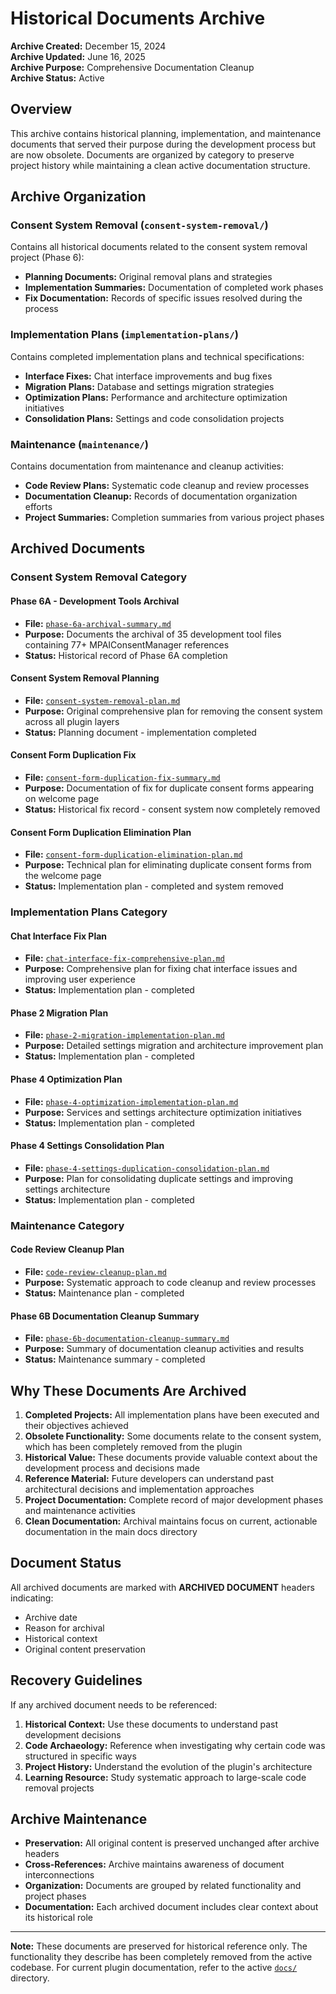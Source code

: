 # Historical Documents Archive

**Archive Created:** December 15, 2024  
**Archive Updated:** June 16, 2025  
**Archive Purpose:** Comprehensive Documentation Cleanup  
**Archive Status:** Active  

## Overview

This archive contains historical planning, implementation, and maintenance documents that served their purpose during the development process but are now obsolete. Documents are organized by category to preserve project history while maintaining a clean active documentation structure.

## Archive Organization

### Consent System Removal (`consent-system-removal/`)

Contains all historical documents related to the consent system removal project (Phase 6):

- **Planning Documents:** Original removal plans and strategies
- **Implementation Summaries:** Documentation of completed work phases
- **Fix Documentation:** Records of specific issues resolved during the process

### Implementation Plans (`implementation-plans/`)

Contains completed implementation plans and technical specifications:

- **Interface Fixes:** Chat interface improvements and bug fixes
- **Migration Plans:** Database and settings migration strategies
- **Optimization Plans:** Performance and architecture optimization initiatives
- **Consolidation Plans:** Settings and code consolidation projects

### Maintenance (`maintenance/`)

Contains documentation from maintenance and cleanup activities:

- **Code Review Plans:** Systematic code cleanup and review processes
- **Documentation Cleanup:** Records of documentation organization efforts
- **Project Summaries:** Completion summaries from various project phases

## Archived Documents

### Consent System Removal Category

#### Phase 6A - Development Tools Archival
- **File:** [`phase-6a-archival-summary.md`](consent-system-removal/phase-6a-archival-summary.md)
- **Purpose:** Documents the archival of 35 development tool files containing 77+ MPAIConsentManager references
- **Status:** Historical record of Phase 6A completion

#### Consent System Removal Planning
- **File:** [`consent-system-removal-plan.md`](consent-system-removal/consent-system-removal-plan.md)
- **Purpose:** Original comprehensive plan for removing the consent system across all plugin layers
- **Status:** Planning document - implementation completed

#### Consent Form Duplication Fix
- **File:** [`consent-form-duplication-fix-summary.md`](consent-system-removal/consent-form-duplication-fix-summary.md)
- **Purpose:** Documentation of fix for duplicate consent forms appearing on welcome page
- **Status:** Historical fix record - consent system now completely removed

#### Consent Form Duplication Elimination Plan
- **File:** [`consent-form-duplication-elimination-plan.md`](consent-system-removal/consent-form-duplication-elimination-plan.md)
- **Purpose:** Technical plan for eliminating duplicate consent forms from the welcome page
- **Status:** Implementation plan - completed and system removed

### Implementation Plans Category

#### Chat Interface Fix Plan
- **File:** [`chat-interface-fix-comprehensive-plan.md`](implementation-plans/chat-interface-fix-comprehensive-plan.md)
- **Purpose:** Comprehensive plan for fixing chat interface issues and improving user experience
- **Status:** Implementation plan - completed

#### Phase 2 Migration Plan
- **File:** [`phase-2-migration-implementation-plan.md`](implementation-plans/phase-2-migration-implementation-plan.md)
- **Purpose:** Detailed settings migration and architecture improvement plan
- **Status:** Implementation plan - completed

#### Phase 4 Optimization Plan
- **File:** [`phase-4-optimization-implementation-plan.md`](implementation-plans/phase-4-optimization-implementation-plan.md)
- **Purpose:** Services and settings architecture optimization initiatives
- **Status:** Implementation plan - completed

#### Phase 4 Settings Consolidation Plan
- **File:** [`phase-4-settings-duplication-consolidation-plan.md`](implementation-plans/phase-4-settings-duplication-consolidation-plan.md)
- **Purpose:** Plan for consolidating duplicate settings and improving settings architecture
- **Status:** Implementation plan - completed

### Maintenance Category

#### Code Review Cleanup Plan
- **File:** [`code-review-cleanup-plan.md`](maintenance/code-review-cleanup-plan.md)
- **Purpose:** Systematic approach to code cleanup and review processes
- **Status:** Maintenance plan - completed

#### Phase 6B Documentation Cleanup Summary
- **File:** [`phase-6b-documentation-cleanup-summary.md`](maintenance/phase-6b-documentation-cleanup-summary.md)
- **Purpose:** Summary of documentation cleanup activities and results
- **Status:** Maintenance summary - completed

## Why These Documents Are Archived

1. **Completed Projects:** All implementation plans have been executed and their objectives achieved
2. **Obsolete Functionality:** Some documents relate to the consent system, which has been completely removed from the plugin
3. **Historical Value:** These documents provide valuable context about the development process and decisions made
4. **Reference Material:** Future developers can understand past architectural decisions and implementation approaches
5. **Project Documentation:** Complete record of major development phases and maintenance activities
6. **Clean Documentation:** Archival maintains focus on current, actionable documentation in the main docs directory

## Document Status

All archived documents are marked with **ARCHIVED DOCUMENT** headers indicating:
- Archive date
- Reason for archival
- Historical context
- Original content preservation

## Recovery Guidelines

If any archived document needs to be referenced:

1. **Historical Context:** Use these documents to understand past development decisions
2. **Code Archaeology:** Reference when investigating why certain code was structured in specific ways
3. **Project History:** Understand the evolution of the plugin's architecture
4. **Learning Resource:** Study systematic approach to large-scale code removal projects

## Archive Maintenance

- **Preservation:** All original content is preserved unchanged after archive headers
- **Cross-References:** Archive maintains awareness of document interconnections
- **Organization:** Documents are grouped by related functionality and project phases
- **Documentation:** Each archived document includes clear context about its historical role

---

**Note:** These documents are preserved for historical reference only. The functionality they describe has been completely removed from the active codebase. For current plugin documentation, refer to the active [`docs/`](../) directory.